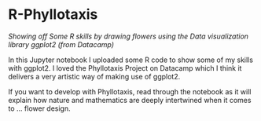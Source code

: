 # R-Phyllotaxis
*Showing off Some R skills by drawing flowers using the Data visualization library ggplot2 (from Datacamp)*

In this Jupyter notebook I uploaded some R code to show some of my skills with ggplot2. I loved the Phyllotaxis Project on Datacamp
which I think it delivers a very artistic way of making use of ggplot2.

If you want to develop with Phyllotaxis, read through the notebook as it will explain how nature and mathematics are deeply
intertwined when it comes to ... flower design.
